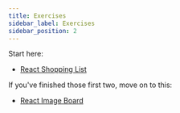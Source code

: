 ```yaml
---
title: Exercises
sidebar_label: Exercises
sidebar_position: 2
---
```


<!-- markdownlint-disable no-inline-html no-trailing-punctuation -->

Start here:

- [React Shopping List](/docs/exercises/react-shopping-list)

If you've finished those first two, move on to this:

- [React Image Board](/docs/exercises/react-image-board/)
